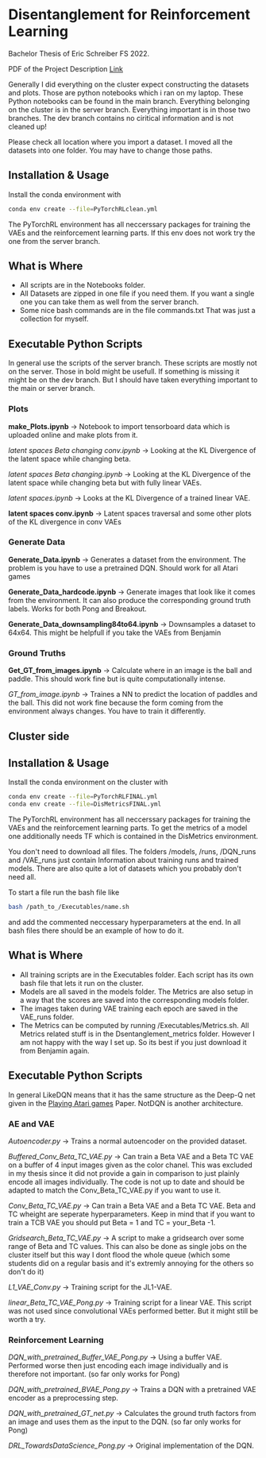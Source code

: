 # Disentanglement for Reinforcement Learning
Bachelor Thesis of Eric Schreiber FS 2022. 

PDF of the Project Description [Link](https://tik-db.ee.ethz.ch/file/5157fc98c588fe3b8d9e639ea9238f0c/DisentanglementRLBait.pdf) 

Generally I did everything on the cluster expect constructing the datasets and plots. Those are python notebooks which i ran on my laptop. These Python notebooks can be found in the main branch. Everything belonging on the cluster is in the server branch. Everything important is in those two branches. The dev branch contains no ciritical information and is not cleaned up!

Please check all location where you import a dataset. I moved all the datasets into one folder. You may have to change those paths.
## Installation & Usage
Install the conda environment with
```bash
conda env create --file=PyTorchRLclean.yml
```
The PyTorchRL environment has all neccerssary packages for training the VAEs and the reinforcement learning parts. If this env does not work try the one from the server branch.

## What is Where
- All scripts are in the Notebooks folder. 
- All Datasets are zipped in one file if you need them. If you want a single one you can take them as well from the server branch.
- Some nice bash commands are in the file commands.txt That was just a collection for myself.

## Executable Python Scripts
In general use the scripts of the server branch. These scripts are mostly not on the server. Those in bold might be usefull. If something is missing it might be on the dev branch. But I should have taken everything important to the main or server branch.

### Plots
**make_Plots.ipynb** -> Notebook to import tensorboard data which is uploaded online and make plots from it. 

*latent spaces Beta changing conv.ipynb* -> Looking at the KL Divergence of the latent space while changing beta. 

*latent spaces Beta changing.ipynb* -> Looking at the KL Divergence of the latent space while changing beta but with fully linear VAEs.

*latent spaces.ipynb* -> Looks at the KL Divergence of a trained linear VAE.

**latent spaces conv.ipynb** -> Latent spaces traversal and some other plots of the KL divergence in conv VAEs

### Generate Data

**Generate_Data.ipynb** -> Generates a dataset from the environment. The problem is you have to use a pretrained DQN. Should work for all Atari games

**Generate_Data_hardcode.ipynb** -> Generate images that look like it comes from the environment. It can also produce the corresponding ground truth labels. Works for both Pong and Breakout.

**Generate_Data_downsampling84to64.ipynb** -> Downsamples a dataset to 64x64. This might be helpfull if you take the VAEs from Benjamin

### Ground Truths
**Get_GT_from_images.ipynb**      ->    Calculate where in an image is the ball and paddle. This should work fine but is quite computationally intense.

*GT_from_image.ipynb*     ->    Traines a NN to predict the location of paddles and the ball. This did not work fine because the form coming from the environment always changes. You have to train it differently.

## Cluster side

## Installation & Usage
Install the conda environment on the cluster with
```bash
conda env create --file=PyTorchRLFINAL.yml
conda env create --file=DisMetricsFINAL.yml
```
The PyTorchRL environment has all neccerssary packages for training the VAEs and the reinforcement learning parts. To get the metrics of a model one additionally needs TF which is contained in the DisMetrics environment.

You don't need to download all files. The folders /models, /runs, /DQN_runs and /VAE_runs just contain Information about training runs and trained models. There are also quite a lot of datasets which you probably don't need all.

To start a file run the bash file like
```bash
bash /path_to_/Executables/name.sh 
```
and add the commented neccessary hyperparameters at the end. In all bash files there should be an example of how to do it.
## What is Where
- All training scripts are in the Executables folder. Each script has its own bash file that lets it run on the cluster. 
- Models are all saved in the models folder. The Metrics are also setup in a way that the scores are saved into the corresponding models folder. 
- The images taken during VAE training each epoch are saved in the VAE_runs folder. 
- The Metrics can be computed by running /Executables/Metrics.sh. All Metrics related stuff is in the Dsentanglement_metrics folder. However I am not happy with the way I set up. So its best if you just download it from Benjamin again. 

## Executable Python Scripts
In general LikeDQN means that it has the same structure as the Deep-Q net given in the [Playing Atari games](https://arxiv.org/abs/1312.5602) Paper. NotDQN is another architecture.

### AE and VAE
*Autoencoder.py*     ->    Trains a normal autoencoder on the provided dataset.

*Buffered_Conv_Beta_TC_VAE.py*     ->    Can train a Beta VAE and a Beta TC VAE on a buffer of 4 input images given as the color chanel. This was excluded in my thesis since it did not provide a gain in comparison to just plainly encode all images individually. The code is not up to date and should be adapted to match the Conv_Beta_TC_VAE.py if you want to use it.

*Conv_Beta_TC_VAE.py*     ->    Can train a Beta VAE and a Beta TC VAE. Beta and TC wheight are seperate hyperparameters. Keep in mind that if you want to train a TCB VAE you should put Beta = 1 and TC = your_Beta -1.

*Gridsearch_Beta_TC_VAE.py* -> A script to make a gridsearch over some range of Beta and TC values. This can also be done as single jobs on the cluster itself but this way I dont flood the whole queue (which some students did on a regular basis and it's extremly annoying for the others so don't do it)

*L1_VAE_Conv.py* -> Training script for the JL1-VAE.      

*linear_Beta_TC_VAE_Pong.py* -> Training script for a linear VAE. This script was not used since convolutional VAEs performed better. But it might still be worth a try.

### Reinforcement Learning

*DQN_with_pretrained_Buffer_VAE_Pong.py* -> Using a buffer VAE. Performed worse then just encoding each image individually and is therefore not important. (so far only works for Pong)

*DQN_with_pretrained_BVAE_Pong.py* -> Trains a DQN with a pretrained VAE encoder as a preprocessing step. 

*DQN_with_pretrained_GT_net.py* -> Calculates the ground truth factors from an image and uses them as the input to the DQN. (so far only works for Pong)

*DRL_TowardsDataScience_Pong.py* -> Original implementation of the DQN. 
